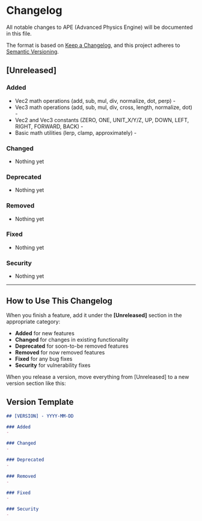 # Changelog

All notable changes to APE (Advanced Physics Engine) will be documented in this file.

The format is based on [Keep a Changelog](https://keepachangelog.com/en/1.0.0/), and this project adheres to [Semantic Versioning](https://semver.org/spec/v2.0.0.html).

## [Unreleased]

### Added
- Vec2 math operations (add, sub, mul, div, normalize, dot, perp) - 
- Vec3 math operations (add, sub, mul, div, cross, length, normalize, dot) - 
- Vec2 and Vec3 constants (ZERO, ONE, UNIT_X/Y/Z, UP, DOWN, LEFT, RIGHT, FORWARD, BACK) -
- Basic math utilities (lerp, clamp, approximately) -


### Changed
- Nothing yet

### Deprecated
- Nothing yet

### Removed
- Nothing yet

### Fixed
- Nothing yet

### Security
- Nothing yet

---

## How to Use This Changelog

When you finish a feature, add it under the **[Unreleased]** section in the appropriate category:

- **Added** for new features
- **Changed** for changes in existing functionality
- **Deprecated** for soon-to-be removed features
- **Removed** for now removed features
- **Fixed** for any bug fixes
- **Security** for vulnerability fixes

When you release a version, move everything from [Unreleased] to a new version section like this:


## Version Template


```markdown
## [VERSION] - YYYY-MM-DD

### Added
- 

### Changed
- 

### Deprecated
- 

### Removed
- 

### Fixed
- 

### Security
- 
```

